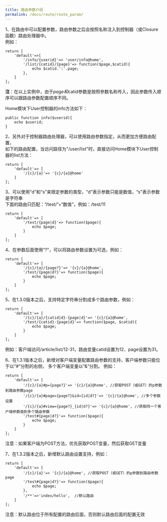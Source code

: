```yaml
---
title: 路由参数介绍
permalink: /docs/route/route_param/
---
```


1、在路由中可以配置参数，路由参数之后会按照名称注入到控制器（或Closure函数）路由处理器中。  
例如：
```
return [
	'default'=>[
		'/info/{userid}'=> 'user/info@home',
		'/list/{catid}/{page}'=> function($page,$catid){
			echo $catid.':'.page;
		},
	]
];
```
**注**：在以上实例中，由于$page和$catid参数是按照参数名称传入，因此参数传入顺序可以跟路由参数配置顺序不同。

Home模块下User控制器的info方法如下：

```
public function info($userid){
	echo $userid;
}
```

2、另外对于控制器路由处理器，可以使用路由参数指定，从而更加方便路由配置，  
如下的路由配置，当访问路径为"/user/list"时，直接访问Home模块下User控制器的list方法：
```
return [
	'default'=> [
		'/{c}/{a}'=> '{c}/{a}@home'
	]
];
```

3、可以使用“d”和“s”来限定参数的类型，“d”表示参数只能是数值，“s”表示参数是字符串  
下面的路由只匹配：“/test/”+“数值”，例如：/test/11
```
return [
	'default'=> [
		'/test/{page|d}'=> function($page){
			echo $page;
		}
	]
];
```

4、在参数后面使用“?”，可以将路由参数设置为可选，例如：  
```
return [
	'default'=> [
		'/{c}/{a}/{page?}'=> '{c}/{a}@home',
		'/test/{page|d?}'=> function($page){
			echo $page;
		}
	]
];
```

5、在1.3.0版本之后，支持特定字符串分割成多个路由参数，例如：  
```
return [
	'default'=> [
		'/{c}/{a}/{catid|d}-{page|d}'=> '{c}/{a}@home',
		'/test/{catid}-{page|d}'=> function($page, $catid){
			echo $page;
		}
	]
];
```
例如：客户端访问/article/list/12-31，路由变量catid设置为12、page设置为31。   

6、在1.3.1版本之后，新增对客户端变量配置路由参数的支持，客户端参数只能位于以“#”分割的右侧，
多个客户端变量以“&”分割。
例如：  
```
return [
	'default'=> [
		'/{c}/{a}#p={page?}'=> '{c}/{a}@home', //获取POST（或GET）的p参数到路由参数page
		'/{c}/{a}#page={page?}&id={id|d?}'=> '{c}/{a}@home', //多个参数设置
		'/{c}/{a}#view={page?}_{id|d?}'=> '{c}/{a}@home', //获取同一个客户端参数值到多个路由参数
		'/test#{page|d?}'=> function($page){
			echo $page;
		}
	]
];
```
注意：如果客户端为POST方法，优先获取POST变量，然后获取GET变量

7、在1.3.2版本之后，新增默认路由设置支持，例如：  
```
return [
	'default'=> [
		'/{c}/{a}'=> '{c}/{a}@home', //获取POST（或GET）的p参数到路由参数page
		'/test#{page|d?}'=> function($page){
			echo $page;
		},
		'/**'=>'index/hello',  //默认路由
	]
];
```  
注意：默认路由位于所有配置的路由后面，否则默认路由后面的配置无效







